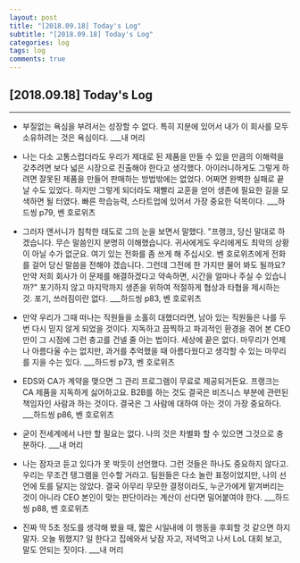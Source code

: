 ```yaml
---
layout: post
title: "[2018.09.18] Today's Log"
subtitle: "[2018.09.18] Today's Log"
categories: log
tags: log
comments: true
---
```


[2018.09.18] Today's Log
-------------

****

- 부질없는 욕심을 부려서는 성장할 수 없다. 특히 지분에 있어서 내가 이 회사를 모두 소유하려는 것은 욕심이다. ___내 머리

- 나는 다소 고통스럽더라도 우리가 제대로 된 제품을 만들 수 있을 만큼의 이해력을 갖추려면 보다 넓은 시장으로 진출해야 한다고 생각했다.
아이러니하게도 그렇게 하려면 잘못된 제품을 만들어 판매하는 방법밖에는 없었다.
어쩌면 완벽한 실패로 끝날 수도 있었다.
하지만 그렇게 되더라도 재빨리 교훈을 얻어 생존에 필요한 길을 모색하면 될 터였다.
빠른 학습능력, 스타트업에 있어서 가장 중요한 덕목이다. ___하드씽 p79, 벤 호로위츠

- 그러자 앤서니가 침착한 태도로 그의 눈을 보면서 말했다.
"프랭크, 당신 말대로 하겠습니다.
무슨 말씀인지 분명히 이해했습니다.
귀사에게도 우리에게도 최악의 상황이 아닐 수가 없군요.
여기 있는 전화를 좀 쓰게 해 주십시오.
벤 호로위츠에게 전화를 걸어 당신 말씀을 전해야 겠습니다.
그런데 그전에 한 가지만 물어 봐도 될까요?
만약 저희 회사가 이 문제를 해결하겠다고 약속하면, 시간을 얼마나 주실 수 있습니까?"
포기하지 않고 마지막까지 생존을 위하여 적절하게 협상과 타협을 제시하는 것.
포기, 쓰러짐이란 없다. ___하드씽 p83, 벤 호로위츠

- 만약 우리가 그때 떠나는 직원들을 소홀히 대했더라면, 남아 있는 직원들은 나를 두 번 다시 믿지 않게 되었을 것이다.
지독하고 끔찍하고 파괴적인 환경을 겪어 본 CEO만이 그 시점에 그런 충고를 건넬 줄 아는 법이다.
세상에 끝은 없다.
마무리가 언제나 아름다울 수는 없지만, 과거를 추억했을 때 아름다웠다고 생각할 수 있는 마무리를 지을 수는 있다. ___하드씽 p73, 벤 호로위츠

- EDS와 CA가 계약을 맺으면 그 관리 프로그램이 무료로 제공되거든요.
프랭크는 CA 제품을 지독하게 싫어하고요.
B2B를 하는 것도 결국은 비즈니스 부분에 관련된 책임자인 사람과 하는 것이다.
결국은 그 사람에 대하여 아는 것이 가장 중요하다. ___하드씽 p86, 벤 호로위츠

- 굳이 전세계에서 나만 할 필요는 없다. 나의 것은 차별화 할 수 있으면 그것으로 충분하다. ___내 머리

- 나는 잠자코 듣고 있다가 못 박듯이 선언했다.
그런 것들은 하나도 중요하지 않다고.
우리는 무조건 탱그램을 인수할 거라고.
팀원들은 다소 놀란 표정이었지만, 나의 선언에 토를 달지는 않았다.
결국 아무리 무모한 결정이라도, 누군가에게 맡겨버리는 것이 아니라 CEO 본인이 맞는 판단이라는 계산이 선다면 밀어붙여야 한다. ___하드씽 p88, 벤 호로위츠

- 진짜 딱 5초 정도를 생각해 봤을 때, 짧은 시일내에 이 행동을 후회할 것 같으면 하지 말자.
오늘 뭐했지?
일 한다고 집에와서 낮잠 자고, 저녁먹고 나서 LoL 대회 보고, 말도 안되는 짓이다. ___내 머리